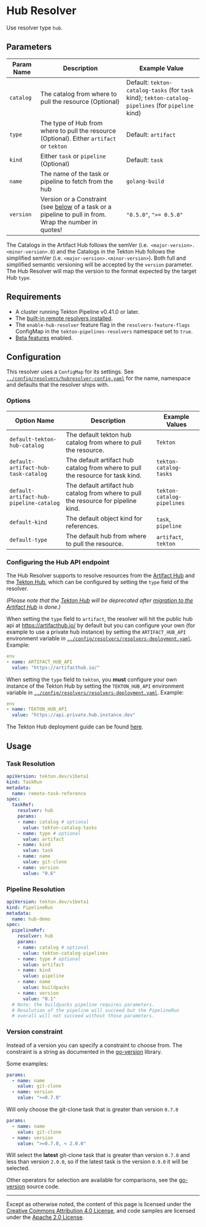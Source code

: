 <!--
---
linkTitle: "Hub Resolver"
weight: 311
---
-->

# Hub Resolver

Use resolver type `hub`.

## Parameters

| Param Name       | Description                                                                   | Example Value                                              |
|------------------|-------------------------------------------------------------------------------|------------------------------------------------------------|
| `catalog`        | The catalog from where to pull the resource (Optional)                        | Default:  `tekton-catalog-tasks` (for `task` kind);  `tekton-catalog-pipelines` (for `pipeline` kind)                                        |
| `type`           | The type of Hub from where to pull the resource (Optional). Either `artifact` or `tekton` | Default:  `artifact`                                         |
| `kind`           | Either `task` or `pipeline` (Optional)                                        | Default: `task`                                                     |
| `name`           | The name of the task or pipeline to fetch from the hub                        | `golang-build`                                             |
| `version`        | Version or a Constraint (see [below](#version-constraint) of a task or a pipeline to pull in from. Wrap the number in quotes!   | `"0.5.0"`, `">= 0.5.0"`                                                    |

The Catalogs in the Artifact Hub follows the semVer (i.e.` <major-version>.<minor-version>.0`) and the Catalogs in the Tekton Hub follows the simplified semVer (i.e. `<major-version>.<minor-version>`). Both full and simplified semantic versioning will be accepted by the `version` parameter. The Hub Resolver will map the version to the format expected by the target Hub `type`.

## Requirements

- A cluster running Tekton Pipeline v0.41.0 or later.
- The [built-in remote resolvers installed](./install.md#installing-and-configuring-remote-task-and-pipeline-resolution).
- The `enable-hub-resolver` feature flag in the `resolvers-feature-flags` ConfigMap in the
  `tekton-pipelines-resolvers` namespace set to `true`.
- [Beta features](./additional-configs.md#beta-features) enabled.

## Configuration

This resolver uses a `ConfigMap` for its settings. See
[`../config/resolvers/hubresolver-config.yaml`](../config/resolvers/hubresolver-config.yaml)
for the name, namespace and defaults that the resolver ships with.

### Options

| Option Name                 | Description                                          | Example Values         |
|-----------------------------|------------------------------------------------------|------------------------|
| `default-tekton-hub-catalog`| The default tekton hub catalog from where to pull the resource.| `Tekton`               |
| `default-artifact-hub-task-catalog`| The default artifact hub catalog from where to pull the resource for task kind.| `tekton-catalog-tasks`               |
| `default-artifact-hub-pipeline-catalog`| The default artifact hub catalog from where to pull the resource for pipeline kind.  | `tekton-catalog-pipelines`               |
| `default-kind`              | The default object kind for references.              | `task`, `pipeline`     |
| `default-type`              | The default hub from where to pull the resource.     | `artifact`, `tekton`   |


### Configuring the Hub API endpoint

The Hub Resolver supports to resolve resources from the [Artifact Hub](https://artifacthub.io/) and the [Tekton Hub](https://hub.tekton.dev/),
which can be configured by setting the `type` field of the resolver. 

*(Please note that the [Tekton Hub](https://hub.tekton.dev/) will be deprecated after [migration to the Artifact Hub](https://github.com/tektoncd/hub/issues/667) is done.)*

When setting the `type` field to `artifact`, the resolver will hit the public hub api at https://artifacthub.io/ by default
but you can configure your own (for example to use a private hub
instance) by setting the `ARTIFACT_HUB_API` environment variable in
[`../config/resolvers/resolvers-deployment.yaml`](../config/resolvers/resolvers-deployment.yaml). Example:

```yaml
env
- name: ARTIFACT_HUB_API
  value: "https://artifacthub.io/"
```

When setting the `type` field to `tekton`, you **must** configure your own instance of the Tekton Hub by setting the `TEKTON_HUB_API` environment variable in
[`../config/resolvers/resolvers-deployment.yaml`](../config/resolvers/resolvers-deployment.yaml). Example:

```yaml
env
- name: TEKTON_HUB_API
  value: "https://api.private.hub.instance.dev"
```

The Tekton Hub deployment guide can be found [here](https://github.com/tektoncd/hub/blob/main/docs/DEPLOYMENT.md).

## Usage

### Task Resolution

```yaml
apiVersion: tekton.dev/v1beta1
kind: TaskRun
metadata:
  name: remote-task-reference
spec:
  taskRef:
    resolver: hub
    params:
    - name: catalog # optional
      value: tekton-catalog-tasks
    - name: type # optional
      value: artifact 
    - name: kind
      value: task
    - name: name
      value: git-clone
    - name: version
      value: "0.6"
```

### Pipeline Resolution

```yaml
apiVersion: tekton.dev/v1beta1
kind: PipelineRun
metadata:
  name: hub-demo
spec:
  pipelineRef:
    resolver: hub
    params:
    - name: catalog # optional
      value: tekton-catalog-pipelines 
    - name: type # optional
      value: artifact
    - name: kind
      value: pipeline
    - name: name
      value: buildpacks
    - name: version
      value: "0.1"
  # Note: the buildpacks pipeline requires parameters.
  # Resolution of the pipeline will succeed but the PipelineRun
  # overall will not succeed without those parameters.
```

### Version constraint

Instead of a version you can specify a constraint to choose from. The constraint is a string as documented in the [go-version](https://github.com/hashicorp/go-version) library.

Some examples:

```yaml
params:
  - name: name
    value: git-clone
  - name: version
    value: ">=0.7.0"
```

Will only choose the git-clone task that is greater than version `0.7.0`

```yaml
params:
  - name: name
    value: git-clone
  - name: version
    value: ">=0.7.0, < 2.0.0"
```

Will select the **latest** git-clone task that is greater than version `0.7.0` and
less than version `2.0.0`, so if the latest task is the version `0.9.0` it will
be selected.

Other operators for selection are available for comparisons, see the
[go-version](https://github.com/hashicorp/go-version/blob/644291d14038339745c2d883a1a114488e30b702/constraint.go#L40C2-L48)
source code.

---

Except as otherwise noted, the content of this page is licensed under the
[Creative Commons Attribution 4.0 License](https://creativecommons.org/licenses/by/4.0/),
and code samples are licensed under the
[Apache 2.0 License](https://www.apache.org/licenses/LICENSE-2.0).
